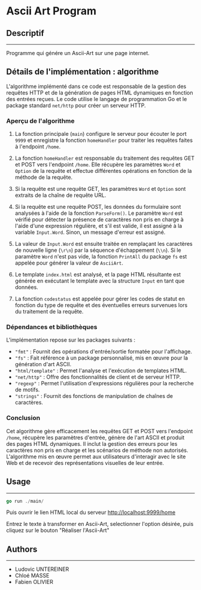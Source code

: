 # Ascii Art Program

## Descriptif
_______
Programme qui génére un Ascii-Art sur une page internet.

## Détails de l'implémentation : algorithme

L'algorithme implémenté dans ce code est responsable de la gestion des requêtes HTTP et de la génération de pages HTML dynamiques en fonction des entrées reçues. Le code utilise le langage de programmation Go et le package standard `net/http` pour créer un serveur HTTP.

### Aperçu de l'algorithme

1. La fonction principale (`main`) configure le serveur pour écouter le port `9999` et enregistre la fonction `homeHandler` pour traiter les requêtes faites à l'endpoint `/home`.

2. La fonction `homeHandler` est responsable du traitement des requêtes GET et POST vers l'endpoint `/home`. Elle récupère les paramètres `Word` et `Option` de la requête et effectue différentes opérations en fonction de la méthode de la requête.

3. Si la requête est une requête GET, les paramètres `Word` et `Option` sont extraits de la chaîne de requête URL.

4. Si la requête est une requête POST, les données du formulaire sont analysées à l'aide de la fonction `ParseForm()`. Le paramètre `Word` est vérifié pour détecter la présence de caractères non pris en charge à l'aide d'une expression régulière, et s'il est valide, il est assigné à la variable `Input.Word`. Sinon, un message d'erreur est assigné.

5. La valeur de `Input.Word` est ensuite traitée en remplaçant les caractères de nouvelle ligne (`\r\n`) par la séquence d'échappement (`\\n`). Si le paramètre `Word` n'est pas vide, la fonction `PrintAll` du package `fs` est appelée pour générer la valeur de `AsciiArt`.

6. Le template `index.html` est analysé, et la page HTML résultante est générée en exécutant le template avec la structure `Input` en tant que données.

7. La fonction `codestatus` est appelée pour gérer les codes de statut en fonction du type de requête et des éventuelles erreurs survenues lors du traitement de la requête.

### Dépendances et bibliothèques

L'implémentation repose sur les packages suivants :
- `"fmt"` : Fournit des opérations d'entrée/sortie formatée pour l'affichage.
- `"fs"` : Fait référence à un package personnalisé, mis en œuvre pour la génération d'art ASCII.
- `"html/template"` : Permet l'analyse et l'exécution de templates HTML.
- `"net/http"` : Offre des fonctionnalités de client et de serveur HTTP.
- `"regexp"` : Permet l'utilisation d'expressions régulières pour la recherche de motifs.
- `"strings"` : Fournit des fonctions de manipulation de chaînes de caractères.

### Conclusion

Cet algorithme gère efficacement les requêtes GET et POST vers l'endpoint `/home`, récupère les paramètres d'entrée, génère de l'art ASCII et produit des pages HTML dynamiques. Il inclut la gestion des erreurs pour les caractères non pris en charge et les scénarios de méthode non autorisés. L'algorithme mis en œuvre permet aux utilisateurs d'interagir avec le site Web et de recevoir des représentations visuelles de leur entrée.


## Usage
_______
```go
go run ./main/
```
Puis ouvrir le lien HTML local du serveur [http://localhost:9999/home](http://localhost:9999/home)

Entrez le texte à transformer en Ascii-Art, selectionner l'option désirée, puis cliquez sur le bouton "Réaliser l'Ascii-Art"

## Authors
_______
+ Ludovic UNTEREINER
+ Chloé MASSE
+ Fabien OLIVIER
